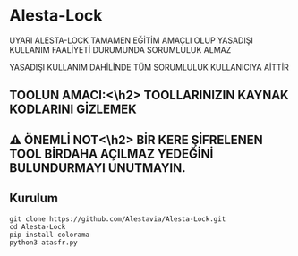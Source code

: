 # Alesta-Lock
UYARI
ALESTA-LOCK TAMAMEN EĞİTİM AMAÇLI OLUP YASADIŞI KULLANIM FAALİYETİ DURUMUNDA
SORUMLULUK ALMAZ

YASADIŞI KULLANIM DAHİLİNDE TÜM SORUMLULUK KULLANICIYA AİTTİR

<h2>TOOLUN AMACI:<\h2>
TOOLLARINIZIN KAYNAK KODLARINI GİZLEMEK 
  
<h2>⚠️ ÖNEMLİ NOT<\h2>
BİR KERE ŞİFRELENEN TOOL BİRDAHA AÇILMAZ YEDEĞİNİ BULUNDURMAYI UNUTMAYIN.

<h2>Kurulum</h2>

```shell
git clone https://github.com/Alestavia/Alesta-Lock.git
cd Alesta-Lock
pip install colorama
python3 atasfr.py
```
